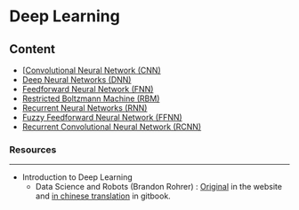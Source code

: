 # Deep Learning



## Content



* [[Convolutional Neural Network (CNN)](cnn.md)
* [Deep Neural Networks (DNN)](dnn.md)
* [Feedforward Neural Network (FNN)](fnn.md)
* [Restricted Boltzmann Machine (RBM)](rbm.md)
* [Recurrent Neural Networks (RNN)](rnn.md)
* [Fuzzy Feedforward Neural Network (FFNN)](ffnn.md)
* [Recurrent Convolutional Neural Network (RCNN)](rcnn.md)





### Resources
---

* Introduction to Deep Learning
    * Data Science and Robots (Brandon Rohrer) : [Original](https://brohrer.github.io/blog.html) in the website and [in chinese translation](https://www.gitbook.com/book/mcknote/brohrer/details) in gitbook.

